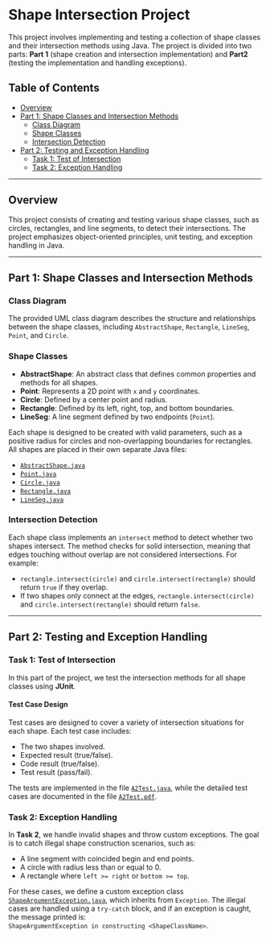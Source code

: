 # Shape Intersection Project

This project involves implementing and testing a collection of shape classes and their intersection methods using Java. The project is divided into two parts: **Part 1** (shape creation and intersection implementation) and **Part2** (testing the implementation and handling exceptions).

## Table of Contents
- [Overview](#overview)
- [Part 1: Shape Classes and Intersection Methods](#assignment-1-shape-classes-and-intersection-methods)
  - [Class Diagram](#class-diagram)
  - [Shape Classes](#shape-classes)
  - [Intersection Detection](#intersection-detection)
- [Part 2: Testing and Exception Handling](#assignment-2-testing-and-exception-handling)
  - [Task 1: Test of Intersection](#task-1-test-of-intersection)
  - [Task 2: Exception Handling](#task-2-exception-handling)

---

## Overview

This project consists of creating and testing various shape classes, such as circles, rectangles, and line segments, to detect their intersections. The project emphasizes object-oriented principles, unit testing, and exception handling in Java.

---

## Part 1: Shape Classes and Intersection Methods

### Class Diagram

The provided UML class diagram describes the structure and relationships between the shape classes, including `AbstractShape`, `Rectangle`, `LineSeg`, `Point`, and `Circle`. 

### Shape Classes

- **AbstractShape**: An abstract class that defines common properties and methods for all shapes.
- **Point**: Represents a 2D point with `x` and `y` coordinates.
- **Circle**: Defined by a center point and radius.
- **Rectangle**: Defined by its left, right, top, and bottom boundaries.
- **LineSeg**: A line segment defined by two endpoints (`Point`).

Each shape is designed to be created with valid parameters, such as a positive radius for circles and non-overlapping boundaries for rectangles. All shapes are placed in their own separate Java files:
- [`AbstractShape.java`](./AbstractShape.java)
- [`Point.java`](./Point.java)
- [`Circle.java`](./Circle.java)
- [`Rectangle.java`](./Rectangle.java)
- [`LineSeg.java`](./LineSeg.java)

### Intersection Detection

Each shape class implements an `intersect` method to detect whether two shapes intersect. The method checks for solid intersection, meaning that edges touching without overlap are not considered intersections. For example:
- `rectangle.intersect(circle)` and `circle.intersect(rectangle)` should return `true` if they overlap.
- If two shapes only connect at the edges, `rectangle.intersect(circle)` and `circle.intersect(rectangle)` should return `false`.

---

## Part 2: Testing and Exception Handling

### Task 1: Test of Intersection

In this part of the project, we test the intersection methods for all shape classes using **JUnit**.

#### Test Case Design

Test cases are designed to cover a variety of intersection situations for each shape. Each test case includes:
- The two shapes involved.
- Expected result (true/false).
- Code result (true/false).
- Test result (pass/fail).

The tests are implemented in the file [`A2Test.java`](./A2Test.java), while the detailed test cases are documented in the file [`A2Test.pdf`](./A2Test.pdf).

### Task 2: Exception Handling

In **Task 2**, we handle invalid shapes and throw custom exceptions. The goal is to catch illegal shape construction scenarios, such as:
- A line segment with coincided begin and end points.
- A circle with radius less than or equal to 0.
- A rectangle where `left >= right` or `bottom >= top`.

For these cases, we define a custom exception class [`ShapeArgumentException.java`](./ShapeArgumentException.java), which inherits from `Exception`. The illegal cases are handled using a `try-catch` block, and if an exception is caught, the message printed is:  
`ShapeArgumentException in constructing <ShapeClassName>`.
